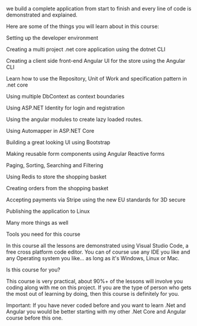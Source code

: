  we build a complete application from start to finish and every line of code is demonstrated and explained.

Here are some of the things you will learn about in this course:

Setting up the developer environment

Creating a multi project .net core application using the dotnet CLI

Creating a client side front-end Angular UI for the store using the Angular CLI

Learn how to use the Repository, Unit of Work and specification pattern in .net core

Using multiple DbContext as context boundaries

Using ASP.NET Identity for login and registration

Using the angular modules to create lazy loaded routes.

Using Automapper in ASP.NET Core

Building a great looking UI using Bootstrap

Making reusable form components using Angular Reactive forms

Paging, Sorting, Searching and Filtering

Using Redis to store the shopping basket

Creating orders from the shopping basket

Accepting payments via Stripe using the new EU standards for 3D secure

Publishing the application to Linux

Many more things as well

Tools you need for this course

In this course all the lessons are demonstrated using Visual Studio Code, a free cross platform code editor.   You can of course use any IDE you like and any Operating system you like... as long as it's Windows, Linux or Mac.   

Is this course for you?

This course is very practical, about 90%+ of the lessons will involve you coding along with me on this project.  If you are the type of person who gets the most out of learning by doing, then this course is definitely for you.   

Important: If you have never coded before and you want to learn .Net and Angular you would be better starting with my other .Net Core and Angular course before this one.
